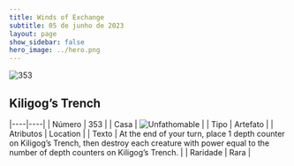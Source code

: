 ```yaml
---
title: Winds of Exchange
subtitle: 05 de junho de 2023
layout: page
show_sidebar: false
hero_image: ../hero.png
---
```


![353](https://mastervault-storage-prod.s3.amazonaws.com/media/card_front/en/600_353_161b5b57d1a0_en.png)


## Kiligog’s Trench

|----|----|
| Número | 353 |
| Casa | ![Unfathomable](https://archonarcana.com/images/thumb/1/10/Unfathomable.png/22px-Unfathomable.png "Abissais") |
| Tipo | Artefato |
| Atributos | Location |
| Texto | At the end of your turn, place 1 depth counter on Kiligog’s Trench, then destroy each creature with power equal to the number of depth counters on Kiligog’s Trench. |
| Raridade | Rara |
